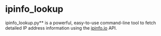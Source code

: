 # ipinfo_lookup
ipinfo_lookup.py** is a powerful, easy-to-use command-line tool to fetch detailed IP address information using the [ipinfo.io](https://ipinfo.io/) API.
